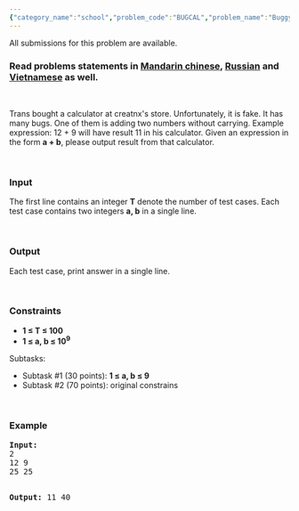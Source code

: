 ```yaml
---
{"category_name":"school","problem_code":"BUGCAL","problem_name":"Buggy Calculator","languages_supported":{"0":"ADA","1":"ASM","2":"BASH","3":"BF","4":"C","5":"C99 strict","6":"CAML","7":"CLOJ","8":"CLPS","9":"COB","10":"CPP 4.3.2","11":"CPP 6.3","12":"CPP14","13":"CS2","14":"D","15":"ERL","16":"FORT","17":"FS","18":"GO","19":"HASK","20":"ICK","21":"ICON","22":"JAVA","23":"JS","24":"kotlin","25":"LISP clisp","26":"LISP sbcl","27":"LUA","28":"NEM","29":"NICE","30":"NODEJS","31":"PAS fpc","32":"PAS gpc","33":"PERL","34":"PERL6","35":"PHP","36":"PIKE","37":"PRLG","38":"PYPY","39":"PYTH","40":"PYTH 3.5","41":"RUBY","42":"rust","43":"SCALA","44":"SCM chicken","45":"SCM guile","46":"SCM qobi","47":"ST","48":"swift","49":"TCL","50":"TEXT","51":"WSPC"},"max_timelimit":1,"source_sizelimit":50000,"problem_author":"chemthan","problem_tester":"melfice","date_added":"22-10-2017","tags":{"0":"cakewalk","1":"chemthan","2":"chemthan","3":"ltime53"},"editorial_url":"https://discuss.codechef.com/problems/BUGCAL","time":{"view_start_date":1509210000,"submit_start_date":1509210000,"visible_start_date":1509210000,"end_date":1735669800},"layout":"problem"}
---
```

<span class="solution-visible-txt">All submissions for this problem are available.</span><h3>Read problems statements in <a target="_blank" 
href="http://www.codechef.com/download/translated/LTIME53/mandarin/BUGCAL.pdf">Mandarin chinese</a>, <a target="_blank" 
href="http://www.codechef.com/download/translated/LTIME53/russian/BUGCAL.pdf">Russian</a> and <a target="_blank" 
href="http://www.codechef.com/download/translated/LTIME53/vietnamese/BUGCAL.pdf">Vietnamese</a> as well.</h3>

<p> </p>
<p>Trans bought a calculator at creatnx's store. Unfortunately, it is fake. It has many bugs. One of them is adding two numbers without carrying. Example expression: 12 + 9 will have result 11 in his calculator. Given an expression in the form <b>a + b</b>, please output result from that calculator.</p>
<p> </p>


<h3>Input</h3>
<p>The first line contains an integer <b>T</b> denote the number of test cases. Each test case contains two integers <b>a, b</b> in a single line.</p>
<p> </p>

<h3>Output</h3>
<p>Each test case, print answer in a single line.</p>
<p> </p>

<h3>Constraints</h3>
<ul>
<li><b>1 ≤ T ≤ 100</b></li>
<li><b>1 ≤ a, b ≤ 10<sup>9</sup></b></li>
</ul>
<p></p>
<p>Subtasks:</p>
<ul>
<li>Subtask #1 (30 points): <b>1 ≤ a, b ≤ 9</b></li>
<li>Subtask #2 (70 points): original constrains</li>
</ul>
<p> </p>
<h3>Example</h3>
<pre><b>Input:</b>
2
12 9
25 25

<b>Output:</b>
11
40
</pre>
<p> </p>